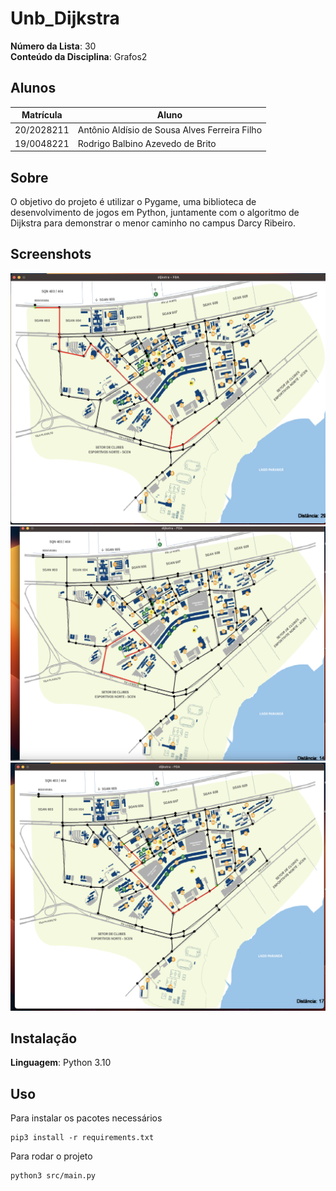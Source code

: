# Unb_Dijkstra

**Número da Lista**: 30<br>
**Conteúdo da Disciplina**: Grafos2<br>

## Alunos
|Matrícula | Aluno |
| -- | -- |
| 20/2028211  |  Antônio Aldísio de Sousa Alves Ferreira Filho |
| 19/0048221  |  Rodrigo Balbino Azevedo de Brito |

## Sobre
O objetivo do projeto é utilizar o Pygame, uma biblioteca de desenvolvimento de jogos em Python, juntamente com o algoritmo de Dijkstra para demonstrar o menor caminho no campus Darcy Ribeiro.

## Screenshots

![Screenshot_1](src/asset/img/01.png)
![Screenshot_2](src/asset/img/02.png)
<br>
![Screenshot_2](src/asset/img/03.png)



## Instalação
**Linguagem**: Python 3.10<br>

## Uso

Para instalar os pacotes necessários
```
pip3 install -r requirements.txt
```

Para rodar o projeto

```
python3 src/main.py
```





